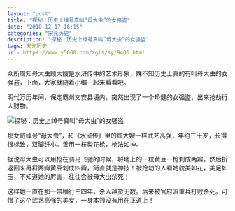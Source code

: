 ```yaml
---
layout: "post"
title: "探秘：历史上绰号真叫“母大虫”的女强盗"
date: "2018-12-17 16:15"
categories: "宋元历史"
description: "探秘：历史上绰号真叫“母大虫”的女强盗"
tags: 宋元历史
url: https://www.y5000.com/zgls/sy/9406.html
---
```






众所周知母大虫顾大嫂是水浒传中的艺术形象，殊不知历史上真的有叫母大虫的女强盗，下面，大家就随着小编一起来看看吧。

明代万历年间，保定霸州文安县境内，突然出现了一个矫健的女强盗，出来抢劫行人财物。

![探秘：历史上绰号真叫“母大虫”的女强盗](/uploads/allimg/170106/6-1F106093F0614.JPG)

那女贼绰号“母大虫”，和《水浒传》里的顾大嫂一样武艺高强，年约三十岁，长得很标致，双脚纤小。善用一枝梨花枪，枪法如神。

据说母大虫可以用枪在骑马飞驰的时候，将地上的一粒黄豆一枪刺成两瓣，然后折返回来再将两瓣黄豆刺成四瓣，简直就是神技！被抢劫的人看她貌美如花，美足如玉，不知道她的厉害，往往会被母大虫杀死！

这样她一直在那一带横行三四年，杀人越货无数。后来被官府派重兵打败杀死。可惜了这个武艺高强的美女，一身本领没有用在正道上！
